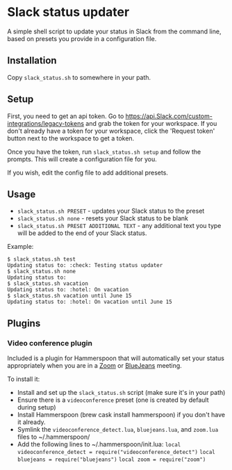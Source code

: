 # Slack status updater

A simple shell script to update your status in Slack from the command line,
based on presets you provide in a configuration file.

## Installation

Copy `slack_status.sh` to somewhere in your path.

## Setup

First, you need to get an api token. Go to
<https://api.Slack.com/custom-integrations/legacy-tokens> and grab the token
for your workspace. If you don't already have a token for your workspace, click the
'Request token' button next to the workspace to get a token.

Once you have the token, run `slack_status.sh setup` and follow the prompts.
This will create a configuration file for you.

If you wish, edit the config file to add additional presets.

## Usage

* `slack_status.sh PRESET` - updates your Slack status to the preset
* `slack_status.sh none` - resets your Slack status to be blank
* `slack_status.sh PRESET ADDITIONAL TEXT` - any additional text you type will
  be added to the end of your Slack status.

Example:

```
$ slack_status.sh test
Updating status to: :check: Testing status updater
$ slack_status.sh none
Updating status to:
$ slack_status.sh vacation
Updating status to: :hotel: On vacation
$ slack_status.sh vacation until June 15
Updating status to: :hotel: On vacation until June 15
```

## Plugins

### Video conference plugin

Included is a plugin for Hammerspoon that will automatically set your
status appropriately when you are in a [Zoom](https://zoom.us) or
[BlueJeans](https://bluejeans.com) meeting.

To install it:

* Install and set up the `slack_status.sh` script (make sure it's in your path)
* Ensure there is a `videoconference` preset (one is created by default during setup)
* Install Hammerspoon (brew cask install hammerspoon) if you don't have it already.
* Symlink the `videoconference_detect.lua`, `bluejeans.lua`, and `zoom.lua` files to
~/.hammerspoon/
* Add the following lines to ~/.hammerspoon/init.lua:
  `local videoconference_detect = require("videoconference_detect")`
  `local bluejeans = require("bluejeans")`
  `local zoom = require("zoom")`
